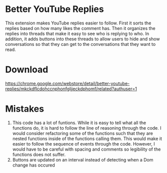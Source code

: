 # Better YouTube Replies
This extension makes YouTube replies easier to follow. First it sorts the replies based on how many likes the comment has. Then it organizes the replies into threads that make it easy to see who is replying to who. In addition, it adds buttons into these threads to allow users to hide and show conversations so that they can get to the conversations that they want to read.

# Download
https://chrome.google.com/webstore/detail/better-youtube-replies/mkckdflcdohccnphonfgljjeckdphomf/related?authuser=1

# Mistakes
1. This code has a lot of funtions. While it is easy to tell what all the functions do, it is hard to follow the line of reasoning through the code. I would consider refactoring some of the functions such that they are nested functions inside of the functions calling them. This would make it easier to follow the sequence of events through the code. However, I would have to be careful with spacing and comments so legibility of the functions does not suffer.
2. Buttons are updated on an interval instead of detecting when a Dom change has occured
